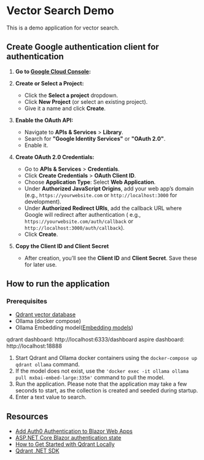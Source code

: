 # Vector Search Demo

This is a demo application for vector search.

## Create Google authentication client for authentication

1. **Go to [Google Cloud Console](https://console.cloud.google.com/):**

2. **Create or Select a Project:**
    - Click the **Select a project** dropdown.
    - Click **New Project** (or select an existing project).
    - Give it a name and click **Create**.

3. **Enable the OAuth API:**
    - Navigate to **APIs & Services** > **Library**.
    - Search for **"Google Identity Services"** or **"OAuth 2.0"**.
    - Enable it.

4. **Create OAuth 2.0 Credentials:**
    - Go to **APIs & Services** > **Credentials**.
    - Click **Create Credentials** > **OAuth Client ID**.
    - Choose **Application Type**: Select **Web Application**.
    - Under **Authorized JavaScript Origins**, add your web app’s domain (e.g., `https://yourwebsite.com`
      or `http://localhost:3000` for development).
    - Under **Authorized Redirect URIs**, add the callback URL where Google will redirect after authentication (
      e.g., `https://yourwebsite.com/auth/callback` or `http://localhost:3000/auth/callback`).
    - Click **Create**.

5. **Copy the Client ID and Client Secret**
    - After creation, you’ll see the **Client ID** and **Client Secret**. Save these for later use.

## How to run the application

### Prerequisites

- [Qdrant vector database](https://qdrant.tech/)
- Ollama (docker compose)
- Ollama Embedding model([Embedding models](https://ollama.com/blog/embedding-models))

qdrant dashboard: http://localhost:6333/dashboard
aspire dashboard: http://localhost:18888

1. Start Qdrant and Ollama docker containers using the `docker-compose up qdrant ollama` command.
2. If the model does not exist, use the `'docker exec -it ollama ollama pull mxbai-embed-large:335m'` command to pull the model.
3. Run the application. Please note that the application may take a few seconds to start, as the collection is created and seeded during startup.
4. Enter a text value to search.

## Resources

- [Add Auth0 Authentication to Blazor Web Apps](https://auth0.com/blog/auth0-authentication-blazor-web-apps/)
- [ASP.NET Core Blazor authentication state](https://learn.microsoft.com/en-us/aspnet/core/blazor/security/authentication-state)
- [How to Get Started with Qdrant Locally](https://qdrant.tech/documentation/quickstart)
- [Qdrant .NET SDK](https://github.com/qdrant/qdrant-dotnet)
